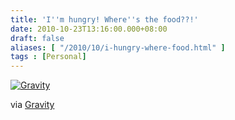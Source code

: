 ```yaml
---
title: 'I''m hungry! Where''s the food??!'
date: 2010-10-23T13:16:00.000+08:00
draft: false
aliases: [ "/2010/10/i-hungry-where-food.html" ]
tags : [Personal]
---
```


[![Gravity](http://jon.doblados.net/wp-content/uploads/2010/10/Gravity.jpg.scaled1000-300x225.jpg)](http://jon.doblados.net/wp-content/uploads/2010/10/Gravity.jpg.scaled1000.jpg)

  

via [Gravity](http://mobileways.de/gravity)